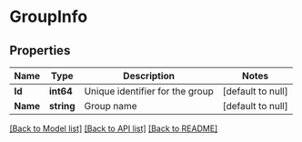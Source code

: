# GroupInfo

## Properties
Name | Type | Description | Notes
------------ | ------------- | ------------- | -------------
**Id** | **int64** | Unique identifier for the group | [default to null]
**Name** | **string** | Group name | [default to null]

[[Back to Model list]](../README.md#documentation-for-models) [[Back to API list]](../README.md#documentation-for-api-endpoints) [[Back to README]](../README.md)

